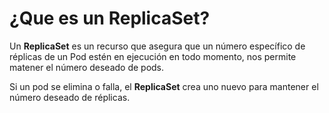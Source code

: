 # ¿Que es un ReplicaSet?

Un **ReplicaSet** es un recurso que asegura que un número específico de réplicas de un Pod estén en ejecución en todo momento, nos permite matener el número deseado de pods.

Si un pod se elimina o falla, el **ReplicaSet** crea uno nuevo para mantener el número deseado de réplicas.
